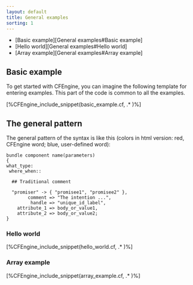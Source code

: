 ```yaml
---
layout: default
title: General examples
sorting: 1
---
```


* [Basic example][General examples#Basic example]
* [Hello world][General examples#Hello world]
* [Array example][General examples#Array example]

## Basic example

To get started with CFEngine, you can imagine the following template for entering examples. This part of the code is common to all the examples.

[%CFEngine_include_snippet(basic_example.cf, .* )%]

## The general pattern

The general pattern of the syntax is like this (colors in html version: red, CFEngine word; blue, user-defined word):

```cf3
bundle component name(parameters)
{
what_type:
 where_when::

  ## Traditional comment

  "promiser" -> { "promisee1", "promisee2" },
        comment => "The intention ...",
         handle => "unique_id_label",
    attribute_1 => body_or_value1,
    attribute_2 => body_or_value2;
}
```

### Hello world

[%CFEngine_include_snippet(hello_world.cf, .* )%]

### Array example

[%CFEngine_include_snippet(array_example.cf, .* )%]
